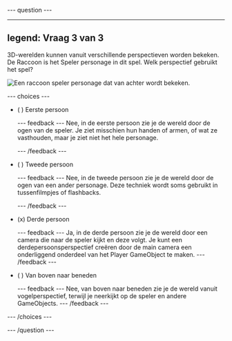 
--- question ---

---
legend: Vraag 3 van 3
---

3D-werelden kunnen vanuit verschillende perspectieven worden bekeken. De Raccoon is het Speler personage in dit spel. Welk perspectief gebruikt het spel?

![Een raccoon speler personage dat van achter wordt bekeken.](images/perspective-view.png)

--- choices ---

- ( ) Eerste persoon


  --- feedback --- Nee, in de eerste persoon zie je de wereld door de ogen van de speler. Je ziet misschien hun handen of armen, of wat ze vasthouden, maar je ziet niet het hele personage.

  --- /feedback ---

- ( ) Tweede persoon


  --- feedback --- Nee, in de tweede persoon zie je de wereld door de ogen van een ander personage. Deze techniek wordt soms gebruikt in tussenfilmpjes of flashbacks.

  --- /feedback ---

- (x) Derde persoon


  --- feedback --- Ja, in de derde persoon zie je de wereld door een camera die naar de speler kijkt en deze volgt. Je kunt een derdepersoonsperspectief creëren door de main camera een onderliggend onderdeel van het Player GameObject te maken. --- /feedback ---

- ( ) Van boven naar beneden

  --- feedback --- Nee, van boven naar beneden zie je de wereld vanuit vogelperspectief, terwijl je neerkijkt op de speler en andere GameObjects. --- /feedback ---

--- /choices ---

--- /question ---
